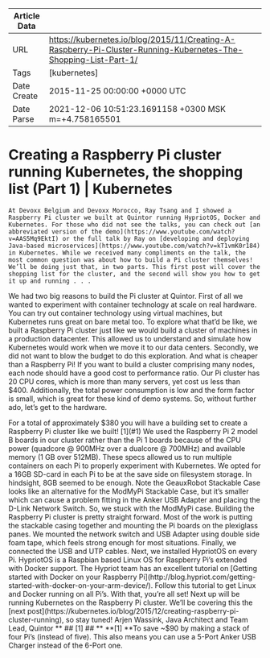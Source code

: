 |             Article Data             ||
| ----------------- | ----------------- |
| URL               | https://kubernetes.io/blog/2015/11/Creating-A-Raspberry-Pi-Cluster-Running-Kubernetes-The-Shopping-List-Part-1/        |
| Tags              | [kubernetes]       |
| Date Create       | 2015-11-25 00:00:00 &#43;0000 UTC |
| Date Parse        | 2021-12-06 10:51:23.1691158 &#43;0300 MSK m=&#43;4.758165501  |

#  Creating a Raspberry Pi cluster running Kubernetes, the shopping list (Part 1)  | Kubernetes

	
	
	
	
	At Devoxx Belgium and Devoxx Morocco, Ray Tsang and I showed a Raspberry Pi cluster we built at Quintor running HypriotOS, Docker and Kubernetes. For those who did not see the talks, you can check out [an abbreviated version of the demo](https://www.youtube.com/watch?v=AAS5Mq9EktI) or the full talk by Ray on [developing and deploying Java-based microservices](https://www.youtube.com/watch?v=kT1vmK0r184) in Kubernetes. While we received many compliments on the talk, the most common question was about how to build a Pi cluster themselves! We’ll be doing just that, in two parts. This first post will cover the shopping list for the cluster, and the second will show you how to get it up and running . . .
We had two big reasons to build the Pi cluster at Quintor. First of all we wanted to experiment with container technology at scale on real hardware. You can try out container technology using virtual machines, but Kubernetes runs great on bare metal too. To explore what that’d be like, we built a Raspberry Pi cluster just like we would build a cluster of machines in a production datacenter. This allowed us to understand and simulate how Kubernetes would work when we move it to our data centers.
Secondly, we did not want to blow the budget to do this exploration. And what is cheaper than a Raspberry Pi! If you want to build a cluster comprising many nodes, each node should have a good cost to performance ratio. Our Pi cluster has 20 CPU cores, which is more than many servers, yet cost us less than $400. Additionally, the total power consumption is low and the form factor is small, which is great for these kind of demo systems.
So, without further ado, let’s get to the hardware.

For a total of approximately $380 you will have a building set to create a Raspberry Pi cluster like we built! [1](#1)  
We used the Raspberry Pi 2 model B boards in our cluster rather than the Pi 1 boards because of the CPU power (quadcore @ 900MHz over a dualcore @ 700MHz) and available memory (1 GB over 512MB). These specs allowed us to run multiple containers on each Pi to properly experiment with Kubernetes.
We opted for a 16GB SD-card in each Pi to be at the save side on filesystem storage. In hindsight, 8GB seemed to be enough.
Note the GeauxRobot Stackable Case looks like an alternative for the ModMyPi Stackable Case, but it’s smaller which can cause a problem fitting in the Anker USB Adapter and placing the D-Link Network Switch. So, we stuck with the ModMyPi case.
Building the Raspberry Pi cluster is pretty straight forward. Most of the work is putting the stackable casing together and mounting the Pi boards on the plexiglass panes. We mounted the network switch and USB Adapter using double side foam tape, which feels strong enough for most situations. Finally, we connected the USB and UTP cables. Next, we installed HypriotOS on every Pi. HypriotOS is a Raspbian based Linux OS for Raspberry Pi’s extended with Docker support. The Hypriot team has an excellent tutorial on [Getting started with Docker on your Raspberry Pi](http://blog.hypriot.com/getting-started-with-docker-on-your-arm-device/). Follow this tutorial to get Linux and Docker running on all Pi’s.
With that, you’re all set! Next up will be running Kubernetes on the Raspberry Pi cluster. We’ll be covering this the [next post](https://kubernetes.io/blog/2015/12/creating-raspberry-pi-cluster-running), so stay tuned!
Arjen Wassink, Java Architect and Team Lead, Quintor
** ## [1] ## **
**[1] **To save ~$90 by making a stack of four Pi’s (instead of five). This also means you can use a 5-Port Anker USB Charger instead of the 6-Port one.


	

	


